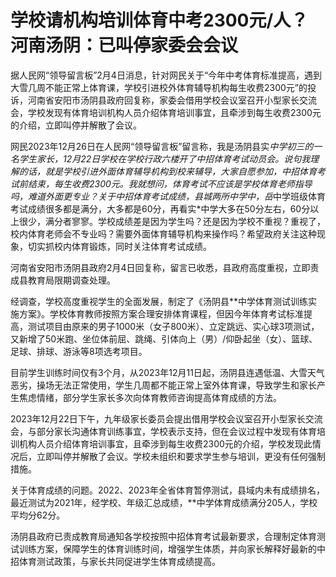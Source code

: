 # 学校请机构培训体育中考2300元/人？河南汤阴：已叫停家委会会议

据人民网“领导留言板”2月4日消息，针对网民关于“今年中考体育标准提高，遇到大雪几周不能正常上体育课，学校引进校外体育辅导机构每生收费2300元”的投诉，河南省安阳市汤阴县政府回复称，家委会借用学校会议室召开小型家长交流会，学校发现有体育培训机构人员介绍体育培训事宜，且牵涉到每生收费2300元的介绍，立即叫停并解散了会议。

网民2023年12月26日在人民网“领导留言板”留言称，我是汤阴县实*中学初三的一名学生家长，12月22日学校在学校行政六楼开了中招体育考试动员会。说句我理解的话，就是学校引进外面体育辅导机构到校来辅导，大家自愿参加，中招体育考试前结束，每生收费2300元。我就想问，体育考试不应该是学校体育老师指导吗，难道外面更专业？关于中招体育考试成绩，县城两所中学中，岳*中学班级体育考试成绩很多都是满分，大多都是60分，再看实*中学大多在50分左右，60分以上很少，满分者寥寥。学校成绩差是因为学生吗？还是因为学校不重视？重视了，校内体育老师会不专业吗？需要外面体育辅导机构来操作吗？希望政府关注这种现象，切实抓校内体育锻炼，同时关注体育考试成绩。

河南省安阳市汤阴县政府2月4日回复称，留言已收悉，县政府高度重视，立即责成县教育局限期调查处理。

经调查，学校高度重视学生的全面发展，制定了《汤阴县**中学体育测试训练实施方案》。学校体育教师按照方案合理安排体育课程，但因今年体育考试标准提高，测试项目由原来的男子1000米（女子800米）、立定跳远、实心球3项测试，又新增了50米跑、坐位体前屈、跳绳、引体向上（男）/仰卧起坐（女）、篮球、足球、排球、游泳等8项选考项目。

目前学生训练时间仅有3个月，从2023年12月11日起，汤阴县连遇低温、大雪天气恶劣，操场无法正常使用，学生几周都不能正常上室外体育课，导致学生和家长产生焦虑情绪，部分学生家长多次向体育教师咨询提高体育成绩的方法。

2023年12月22日下午，九年级家长委员会提出借用学校会议室召开小型家长交流会，与部分家长沟通体育训练事宜，学校表示支持，但在会议过程中发现有体育培训机构人员介绍体育培训事宜，且牵涉到每生收费2300元的介绍，学校发现此情况后，立即叫停并解散了会议。学校未组织和要求学生参与培训，更没有任何强制措施。

关于体育成绩的问题。2022、2023年全省体育暂停测试，县域内未有成绩排名，最近测试为2021年，经学校、年级汇总成绩，**中学体育成绩满分205人，学校平均分62分。

汤阴县政府已责成教育局通知各学校按照中招体育考试最新要求，合理制定体育测试训练方案，保障学生的体育训练时间，增强学生体质，并向家长解释好最新的中招体育测试政策，与家长共同促进学生体育成绩提高。

